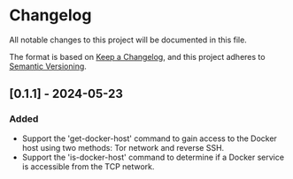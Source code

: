 # Changelog

All notable changes to this project will be documented in this file.

The format is based on [Keep a Changelog](https://keepachangelog.com/en/1.0.0/),
and this project adheres to [Semantic Versioning](https://semver.org/spec/v2.0.0.html).

## [0.1.1] - 2024-05-23
### Added
- Support the 'get-docker-host' command to gain access to the Docker host using two methods: Tor network and reverse SSH.
- Support the 'is-docker-host' command to determine if a Docker service is accessible from the TCP network.
